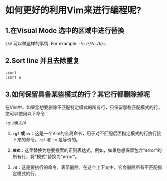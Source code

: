 # 如何更好的利用Vim来进行编程呢?

## 1.在Visual Mode 选中的区域中进行替换

`\%V` 可以做这样的事情.
For example: `:%s/\%Vs/k/g`

## 2.Sort line 并且去除重复

```bash
:sort
:sort u
```

## 3.如何保留具备某些模式的行？其它行都删除掉呢

在Vim中，如果您想要删除不匹配特定模式的所有行，只保留那些匹配模式的行，您可以使用以下命令：

```bash
:g!/模式/d
```

1. **`:g!` 或 `:v`**：这是一个Vim的全局命令，用于对不匹配后面指定模式的行执行接下来的命令。`:g!` 和 `:v` 是等价的。

2. **`模式`**：这里替换为您要搜索的正则表达式。例如，如果您想保留包含"error"的所有行，将"模式"替换为"error"。

3. **`/d`**：这是要执行的命令，表示删除。在这个上下文中，它会删除所有不匹配指定模式的行。
